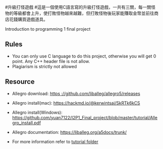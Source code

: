 
#升級打怪遊戲
#這是一個使用C語言寫的升級打怪遊戲，一共有三關，每一關怪物的等級都會上升，使打敗怪物越來越難，但打敗怪物後玩家能賺取金幣並前往商店花錢購買遊戲道具。


Introduction to programming 1 final project
## Rules
- You can only use C language to do this project, otherwise you will get 0 point.
  Any C++ header file is not allow.
- Plagiarism is strictly not allowed

## Resource

- Allegro download: [https ://github.com/liballeg/allegro5/releases](https://github.com/liballeg/allegro5/releases)

- Allegro install(mac): https://hackmd.io/@kerwintsai/SkRTk6kCS
- Allegro install(Windows):  https://github.com/yuan7122/I2P1_Final_project/blob/master/tutorial/Allegro_install.pdf
- Allegro documentation: https://liballeg.org/a5docs/trunk/
- For more information refer to [tutorial folder](https://github.com/yuan7122/I2P1_Final_project/tree/master/tutorial)
